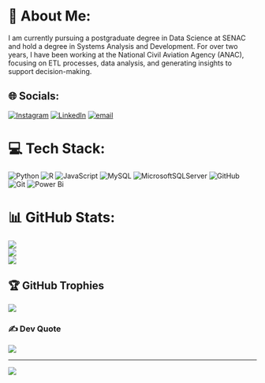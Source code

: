 # 💫 About Me:
I am currently pursuing a postgraduate degree in Data Science at SENAC and hold a degree in Systems Analysis and Development. For over two years, I have been working at the National Civil Aviation Agency (ANAC), focusing on ETL processes, data analysis, and generating insights to support decision-making.<br>


## 🌐 Socials:
[![Instagram](https://img.shields.io/badge/Instagram-%23E4405F.svg?logo=Instagram&logoColor=white)](https://www.instagram.com/julio._.desouza/) [![LinkedIn](https://img.shields.io/badge/LinkedIn-%230077B5.svg?logo=linkedin&logoColor=white)](www.linkedin.com/in/júlio-césar-de-souza-0a8798233) [![email](https://img.shields.io/badge/Email-D14836?logo=gmail&logoColor=white)](mailto:julioskn@hotmail.com) 

# 💻 Tech Stack:
![Python](https://img.shields.io/badge/python-3670A0?style=for-the-badge&logo=python&logoColor=ffdd54) ![R](https://img.shields.io/badge/r-%23276DC3.svg?style=for-the-badge&logo=r&logoColor=white) ![JavaScript](https://img.shields.io/badge/javascript-%23323330.svg?style=for-the-badge&logo=javascript&logoColor=%23F7DF1E) ![MySQL](https://img.shields.io/badge/mysql-4479A1.svg?style=for-the-badge&logo=mysql&logoColor=white) ![MicrosoftSQLServer](https://img.shields.io/badge/Microsoft%20SQL%20Server-CC2927?style=for-the-badge&logo=microsoft%20sql%20server&logoColor=white) ![GitHub](https://img.shields.io/badge/github-%23121011.svg?style=for-the-badge&logo=github&logoColor=white) ![Git](https://img.shields.io/badge/git-%23F05033.svg?style=for-the-badge&logo=git&logoColor=white) ![Power Bi](https://img.shields.io/badge/power_bi-F2C811?style=for-the-badge&logo=powerbi&logoColor=black)
# 📊 GitHub Stats:
![](https://github-readme-stats.vercel.app/api?username=juliocesar121&theme=dark&hide_border=false&include_all_commits=false&count_private=true)<br/>
![](https://nirzak-streak-stats.vercel.app/?user=juliocesar121&theme=dark&hide_border=false)<br/>
![](https://github-readme-stats.vercel.app/api/top-langs/?username=juliocesar121&theme=dark&hide_border=false&include_all_commits=false&count_private=true&layout=compact)

## 🏆 GitHub Trophies
![](https://github-profile-trophy.vercel.app/?username=juliocesar121&theme=shadow_red&no-frame=false&no-bg=false&margin-w=4)

### ✍️ Dev Quote
![](https://quotes-github-readme.vercel.app/api?type=horizontal&theme=dark)

---
[![](https://visitcount.itsvg.in/api?id=juliocesar121&icon=3&color=0)](https://visitcount.itsvg.in)
